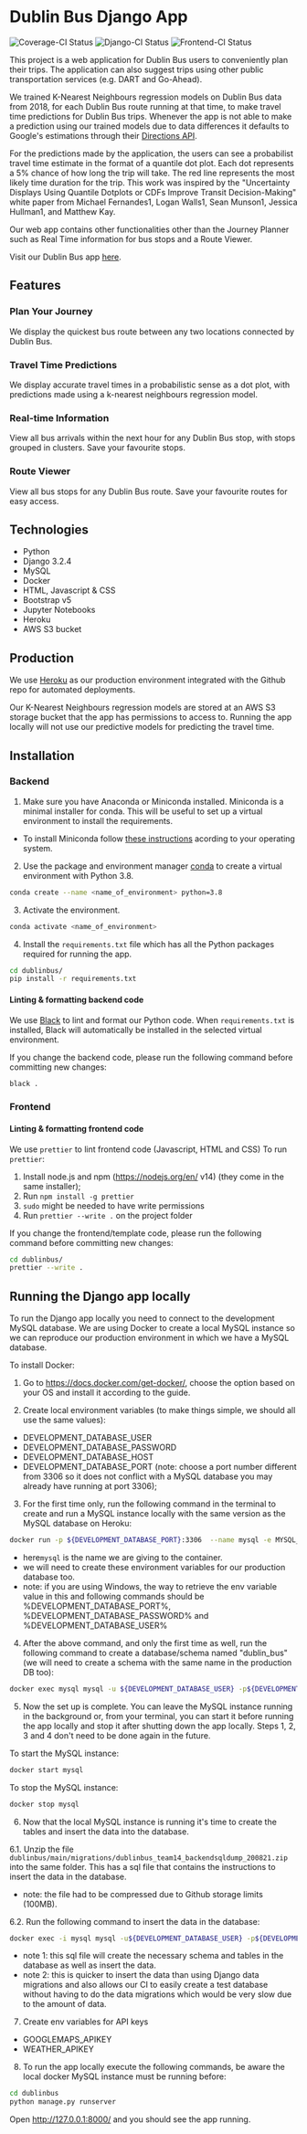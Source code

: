 # Dublin Bus Django App

![Coverage-CI Status](https://github.com/sn-lp/Dublin-Bus-Project-Team-14/actions/workflows/coverage-ci.yml/badge.svg)
![Django-CI Status](https://github.com/sn-lp/Dublin-Bus-Project-Team-14/actions/workflows/django-ci.yml/badge.svg)
![Frontend-CI Status](https://github.com/sn-lp/Dublin-Bus-Project-Team-14/actions/workflows/frontend-ci.yml/badge.svg)

This project is a web application for Dublin Bus users to conveniently plan their trips. The application can also suggest trips using other public transportation services (e.g. DART and Go-Ahead).

We trained K-Nearest Neighbours regression models on Dublin Bus data from 2018, for each Dublin Bus route running at that time, to make travel time predictions for Dublin Bus trips. Whenever the app is not able to make a prediction using our trained models due to data differences it defaults to Google's estimations through their [Directions API](https://developers.google.com/maps/documentation/directions/overview).

For the predictions made by the application, the users can see a probabilist travel time estimate in the format of a quantile dot plot. Each dot represents a 5% chance of how long the trip will take. The red line represents the most likely time duration for the trip. This work was inspired by the "Uncertainty Displays Using Quantile Dotplots or CDFs Improve Transit Decision-Making" white paper from Michael Fernandes1, Logan Walls1, Sean Munson1, Jessica Hullman1, and Matthew Kay.

Our web app contains other functionalities other than the Journey Planner such as Real Time information for bus stops and a Route Viewer.

Visit our Dublin Bus app [here](https://dublin-bus-team14.herokuapp.com/).

## Features

### Plan Your Journey

We display the quickest bus route between any two locations connected by Dublin Bus.

### Travel Time Predictions

We display accurate travel times in a probabilistic sense as a dot plot, with predictions made using a k-nearest neighbours regression model.

### Real-time Information

View all bus arrivals within the next hour for any Dublin Bus stop, with stops grouped in clusters. Save your favourite stops.

### Route Viewer

View all bus stops for any Dublin Bus route. Save your favourite routes for easy access.

## Technologies

- Python
- Django 3.2.4
- MySQL
- Docker
- HTML, Javascript & CSS
- Bootstrap v5
- Jupyter Notebooks
- Heroku
- AWS S3 bucket

## Production

We use [Heroku](https://www.heroku.com/what) as our production environment integrated with the Github repo for automated deployments.

Our K-Nearest Neighbours regression models are stored at an AWS S3 storage bucket that the app has permissions to access to. Running the app locally will not use our predictive models for predicting the travel time.

## Installation

### Backend

1. Make sure you have Anaconda or Miniconda installed. Miniconda is a minimal installer for conda. This will be useful to set up a virtual environment to install the requirements.

- To install Miniconda follow [these instructions](https://docs.conda.io/en/latest/miniconda.html) acording to your operating system.

2. Use the package and environment manager [conda](https://docs.conda.io/en/latest/) to create a virtual environment with Python 3.8.

```bash
conda create --name <name_of_environment> python=3.8
```

3. Activate the environment.

```bash
conda activate <name_of_environment>
```

4. Install the `requirements.txt` file which has all the Python packages required for running the app.

```bash
cd dublinbus/
pip install -r requirements.txt
```

#### Linting & formatting backend code

We use [Black](https://github.com/psf/black) to lint and format our Python code.
When `requirements.txt` is installed, Black will automatically be installed in the selected virtual environment.

If you change the backend code, please run the following command before committing new changes:

```bash
black .
```

### Frontend

#### Linting & formatting frontend code

We use `prettier` to lint frontend code (Javascript, HTML and CSS)
To run `prettier`:

1. Install node.js and npm (https://nodejs.org/en/ v14) (they come in the same installer);
2. Run `npm install -g prettier`
3. `sudo` might be needed to have write permissions
4. Run `prettier --write .` on the project folder

If you change the frontend/template code, please run the following command before committing new changes:

```bash
cd dublinbus/
prettier --write .
```

## Running the Django app locally

To run the Django app locally you need to connect to the development MySQL database. We are using Docker to create a local MySQL instance so we can reproduce our production environment in which we have a MySQL database. 

To install Docker:

1. Go to https://docs.docker.com/get-docker/, choose the option based on your OS and install it according to the guide.

2. Create local environment variables (to make things simple, we should all use the same values):
- DEVELOPMENT_DATABASE_USER
- DEVELOPMENT_DATABASE_PASSWORD
- DEVELOPMENT_DATABASE_HOST
- DEVELOPMENT_DATABASE_PORT (note: choose a port number different from 3306 so it does not conflict with a MySQL database you may already have running at port 3306);

3. For the first time only, run the following command in the terminal to create and run a MySQL instance locally with the same version as the MySQL database on Heroku:
```bash
docker run -p ${DEVELOPMENT_DATABASE_PORT}:3306  --name mysql -e MYSQL_ROOT_PASSWORD=${DEVELOPMENT_DATABASE_PASSWORD} -d mysql:5.6.50 
```
- here`mysql` is the name we are giving to the container.
- we will need to create these environment variables for our production database too.
- note: if you are using Windows, the way to retrieve the env variable value in this and following commands should be %DEVELOPMENT_DATABASE_PORT%, %DEVELOPMENT_DATABASE_PASSWORD% and %DEVELOPMENT_DATABASE_USER%

4. After the above command, and only the first time as well, run the following command to create a database/schema named "dublin_bus" (we will need to create a schema with the same name in the production DB too):
```bash
docker exec mysql mysql -u ${DEVELOPMENT_DATABASE_USER} -p${DEVELOPMENT_DATABASE_PASSWORD} -e  "CREATE DATABASE IF NOT EXISTS dublin_bus;"
```

5. Now the set up is complete. You can leave the MySQL instance running in the background or, from your terminal, you can start it before running the app locally and stop it after shutting down the app locally. Steps 1, 2, 3 and 4 don't need to be done again in the future.

To start the MySQL instance:
```bash
docker start mysql
```
To stop the MySQL instance:
```bash
docker stop mysql
```

6. Now that the local MySQL instance is running it's time to create the tables and insert the data into the database.

6.1. Unzip the file `dublinbus/main/migrations/dublinbus_team14_backendsqldump_200821.zip` into the same folder. This has a sql file that contains the instructions to insert the data in the database.
- note: the file had to be compressed due to Github storage limits (100MB).

6.2. Run the following command to insert the data in the database:

```bash
docker exec -i mysql mysql -u${DEVELOPMENT_DATABASE_USER} -p${DEVELOPMENT_DATABASE_PASSWORD} < ./main/migrations/dublinbus_team14_backendsqldump_200821.sql
```
- note 1: this sql file will create the necessary schema and tables in the database as well as insert the data. 
- note 2: this is quicker to insert the data than using Django data migrations and also allows our CI to easily create a test database without having to do the data migrations which would be very slow due to the amount of data. 

7. Create env variables for API keys
- GOOGLEMAPS_APIKEY
- WEATHER_APIKEY 

8. To run the app locally execute the following commands, be aware the local docker MySQL instance must be running before:

```bash
cd dublinbus
python manage.py runserver
```

Open http://127.0.0.1:8000/ and you should see the app running.
